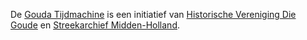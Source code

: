 De [Gouda Tijdmachine](https://www.goudatijdmachine.nl/) is een initiatief van [Historische Vereniging Die Goude](https://www.diegoude.nl/) en [Streekarchief Midden-Holland](https://www.samh.nl/).
